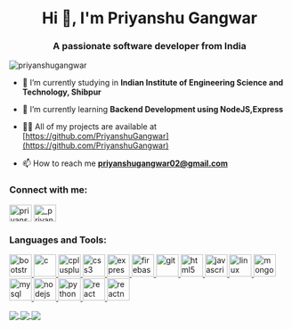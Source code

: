 <h1 align="center">Hi 👋, I'm Priyanshu Gangwar</h1>
<h3 align="center">A passionate software developer from India</h3>

<p align="left"> <img src="https://komarev.com/ghpvc/?username=priyanshugangwar&label=Profile%20views&color=0e75b6&style=flat" alt="priyanshugangwar" /> </p>

- 📝 I’m currently studying in **Indian Institute of Engineering Science and Technology, Shibpur**

- 🌱 I’m currently learning **Backend Development using NodeJS,Express**

- 👨‍💻 All of my projects are available at [https://github.com/PriyanshuGangwar](https://github.com/PriyanshuGangwar)

- 📫 How to reach me **priyanshugangwar02@gmail.com**

<p align="left">
<h3 align="left">Connect with me:</h3>
<a href="https://linkedin.com/in/priyanshugangwar02" target="blank"><img align="center" src="https://cdn.jsdelivr.net/npm/simple-icons@3.0.1/icons/linkedin.svg" alt="priyanshugangwar02" height="30" width="40" /></a>
<a href="https://instagram.com/_priyanshu_gangwar" target="blank"><img align="center" src="https://cdn.jsdelivr.net/npm/simple-icons@3.0.1/icons/instagram.svg" alt="_priyanshu_gangwar" height="30" width="40" /></a>
</p>

<h3 align="left">Languages and Tools:</h3>
<p align="left"> <a href="https://getbootstrap.com" target="_blank"> <img src="https://devicons.github.io/devicon/devicon.git/icons/bootstrap/bootstrap-plain.svg" alt="bootstrap" width="40" height="40"/> </a> <a href="https://www.cprogramming.com/" target="_blank"> <img src="https://devicons.github.io/devicon/devicon.git/icons/c/c-original.svg" alt="c" width="40" height="40"/> </a> <a href="https://www.w3schools.com/cpp/" target="_blank"> <img src="https://devicons.github.io/devicon/devicon.git/icons/cplusplus/cplusplus-original.svg" alt="cplusplus" width="40" height="40"/> </a> <a href="https://www.w3schools.com/css/" target="_blank"> <img src="https://devicons.github.io/devicon/devicon.git/icons/css3/css3-original-wordmark.svg" alt="css3" width="40" height="40"/> </a> <a href="https://expressjs.com" target="_blank"> <img src="https://devicons.github.io/devicon/devicon.git/icons/express/express-original-wordmark.svg" alt="express" width="40" height="40"/> </a> <a href="https://firebase.google.com/" target="_blank"> <img src="https://www.vectorlogo.zone/logos/firebase/firebase-icon.svg" alt="firebase" width="40" height="40"/> </a> <a href="https://git-scm.com/" target="_blank"> <img src="https://www.vectorlogo.zone/logos/git-scm/git-scm-icon.svg" alt="git" width="40" height="40"/> </a> <a href="https://www.w3.org/html/" target="_blank"> <img src="https://devicons.github.io/devicon/devicon.git/icons/html5/html5-original-wordmark.svg" alt="html5" width="40" height="40"/> </a> <a href="https://developer.mozilla.org/en-US/docs/Web/JavaScript" target="_blank"> <img src="https://devicons.github.io/devicon/devicon.git/icons/javascript/javascript-original.svg" alt="javascript" width="40" height="40"/> </a> <a href="https://www.linux.org/" target="_blank"> <img src="https://devicons.github.io/devicon/devicon.git/icons/linux/linux-original.svg" alt="linux" width="40" height="40"/> </a> <a href="https://www.mongodb.com/" target="_blank"> <img src="https://devicons.github.io/devicon/devicon.git/icons/mongodb/mongodb-original-wordmark.svg" alt="mongodb" width="40" height="40"/> </a> <a href="https://www.mysql.com/" target="_blank"> <img src="https://devicons.github.io/devicon/devicon.git/icons/mysql/mysql-original-wordmark.svg" alt="mysql" width="40" height="40"/> </a> <a href="https://nodejs.org" target="_blank"> <img src="https://devicons.github.io/devicon/devicon.git/icons/nodejs/nodejs-original-wordmark.svg" alt="nodejs" width="40" height="40"/> </a> <a href="https://www.python.org" target="_blank"> <img src="https://devicons.github.io/devicon/devicon.git/icons/python/python-original.svg" alt="python" width="40" height="40"/> </a> <a href="https://reactjs.org/" target="_blank"> <img src="https://devicons.github.io/devicon/devicon.git/icons/react/react-original-wordmark.svg" alt="react" width="40" height="40"/> </a> <a href="https://reactnative.dev/" target="_blank"> <img src="https://reactnative.dev/img/header_logo.svg" alt="reactnative" width="40" height="40"/> </a> </p>

<a href="https://github.com/PriyanshuGangwar">
  <img align="center" src="https://github-readme-stats.vercel.app/api/pin/?username=PriyanshuGangwar&repo=Robotcleaner" />
</a>
<a href="https://github.com/PriyanshuGangwar/github-readme-stats">
  <img align="center" src="https://github-readme-stats.vercel.app/api/top-langs/?username=PriyanshuGangwar" />
</a>
<a href="https://github.com/PriyanshuGangwar/github-readme-stats">
  <img align="center" src="https://github-readme-stats.vercel.app/api?username=PriyanshuGangwar" />
</a>
